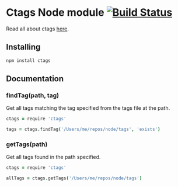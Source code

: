 # Ctags Node module [![Build Status](https://travis-ci.org/atom/node-ctags.png)](https://travis-ci.org/atom/node-ctags)

Read all about ctags [here](http://ctags.sourceforge.net/).

## Installing

```sh
npm install ctags
```

## Documentation

### findTag(path, tag)

Get all tags matching the tag specified from the tags file at the path.

```coffeescript
ctags = require 'ctags'

tags = ctags.findTag('/Users/me/repos/node/tags', 'exists')
```

### getTags(path)

Get all tags found in the path specified.

```coffeescript
ctags = require 'ctags'

allTags = ctags.getTags('/Users/me/repos/node/tags')
```
